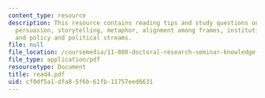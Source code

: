 ```yaml
---
content_type: resource
description: This resource contains reading tips and study questions on frames and
  persuasion, storytelling, metaphor, alignment among frames, institutional context,
  and policy and political streams.
file: null
file_location: /coursemedia/11-800-doctoral-research-seminar-knowledge-in-the-public-arena-spring-2007/cf0df5a1dfa85f6b61fb11757eed6631_read4.pdf
file_type: application/pdf
resourcetype: Document
title: read4.pdf
uid: cf0df5a1-dfa8-5f6b-61fb-11757eed6631
---
```

